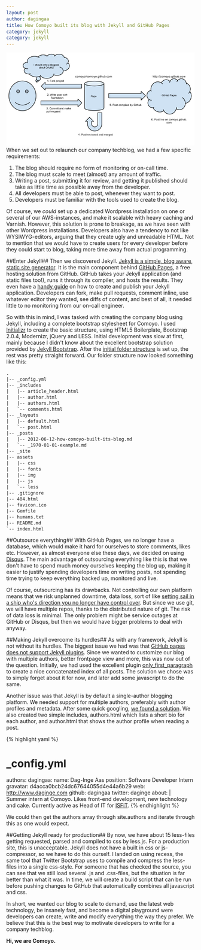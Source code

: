 ```yaml
---
layout: post
author: dagingaa
title: How Comoyo built its blog with Jekyll and GitHub Pages
category: jekyll
category: jekyll
---
```

![Comoyo Jekyll Blog Flow Chart](/assets/img/posts/comoyo_jekyll_blog.png)
When we set out to relaunch our company techblog, we had a few specific requirements:

1. The blog should require no form of monitoring or on-call time.
2. The blog must scale to meet (almost) any amount of traffic.
3. Writing a post, submitting it for review, and getting it published should take as little time as possible away from the developer.
4. All developers must be able to post, whenever they want to post.
5. Developers must be familiar with the tools used to create the blog.

Of course, we _could_ set up a dedicated Wordpress installation on one or several of our AWS-instances, and make it scalable with heavy caching and Varnish. However, this solution is prone to breakage, as we have seen with other Wordpress installations. Developers also have a tendency to not like WYSIWYG-editors, arguing that they create ugly and unreadable HTML. Not to mention that we would have to create users for every developer before they could start to blog, taking more time away from actual programming.

##Enter Jekyll##
Then we discovered Jekyll. [Jekyll is a simple, blog aware, static site generator](https://github.com/mojombo/jekyll). It is the main component behind [GitHub Pages](http://pages.github.com/), a free hosting solution from GitHub. GitHub takes your Jekyll application (and static files too!), runs it through its compiler, and hosts the results. They even have a [handy guide](https://help.github.com/articles/using-jekyll-with-pages) on how to create and publish your Jekyll application. Developers can fork, make pull requests, comment inline, use whatever editor they wanted, see diffs of content, and best of all, it needed little to no monitoring from our on-call engineer.

So with this in mind, I was tasked with creating the company blog using Jekyll, including a complete bootstrap stylesheet for Comoyo. I used [Initializr](http://www.initializr.com/) to create the basic structure, using HTML5 Boilerplate, Bootstrap 2.0.4, Modernizr, jQuery and LESS. Initial development was slow at first, mainly because I didn't know about the excellent bootstrap solution provided by [Jekyll Bootstrap](http://jekyllbootstrap.com/). After the [initial folder structure](https://github.com/mojombo/jekyll/wiki/usage) is set up, the rest was pretty straight forward. Our folder structure now looked something like this:

	.
	|-- _config.yml
	|-- _includes
	|   |-- article_header.html
	|   |-- author.html
	|   |-- authors.html
	|   `-- comments.html
	|-- _layouts
	|   |-- default.html
	|   `-- post.html
	|-- _posts
	|   |-- 2012-06-12-how-comoyo-built-its-blog.md
	|   `-- _1970-01-01-example.md
	|-- _site
	|-- assets
	|   |-- css
	|   |-- fonts
	|   |-- img
	|   |-- js
	|   `-- less
	|-- .gitignore
	|-- 404.html
	|-- favicon.ico
	|-- Gemfile
	|-- humans.txt
	|-- README.md
	`-- index.html

##Outsource everything##
With GitHub Pages, we no longer have a database, which would make it hard for ourselves to store comments, likes etc. However, as almost everyone else these days, we decided on using [Disqus](http://disqus.com/). The main advantage of outsourcing everything like this is that we don't have to spend much money ourselves keeping the blog up, making it easier to justify spending developers time on writing posts, not spending time trying to keep everything backed up, monitored and live. 

Of course, outsourcing has its drawbacks. Not controlling our own platform means that we risk unplanned downtime, data loss, sort of like [setting sail in a ship who's direction you no longer have control over](http://www.webdistortion.com/2012/06/11/dont-build-your-house-on-someone-elses-platform/). But since we use git, we will have multiple repos, thanks to the distributed nature of git. The risk of data loss is minimal. The only problem might be service outages at GitHub or Disqus, but then we would have bigger problems to deal with anyway.

##Making Jekyll overcome its hurdles##
As with any framework, Jekyll is not without its hurdles. The biggest issue we had was that [GitHub pages does not support Jekyll plugins](https://github.com/mojombo/jekyll/issues/325). Since we wanted to customize our blog with multiple authors, better frontpage view and more, this was now out of the question. Initially, we had used the excellent plugin [only_first_paragraph](https://github.com/sebcioz/jekyll-only_first_p) to create a nice concatenated index of all posts. The solution we chose was to simply forget about it for now, and later add some javascript to do the same. 

Another issue was that Jekyll is by default a single-author blogging platform. We needed support for multiple authors, preferably with author profiles and metadata. After some quick googling, [we found a solution](http://www.lostdecadegames.com/blog-author-attribution-using-jekyll/). We also created two simple includes, authors.html which lists a short bio for each author, and author.html that shows the author profile when reading a post.

{% highlight yaml %}
# _config.yml
authors:
  dagingaa:
    name: Dag-Inge Aas
    position: Software Developer Intern
    gravatar: d4acca0bcb24dc67644055d4e44a6b29
    web: http://www.daginge.com
    github: dagingaa
    twitter: daginge
    about: |    
      Summer intern at Comoyo. Likes front-end development, new technology
      and cake. Currently active as Head of IT for [ISFiT](http://www.isfit.org).
{% endhighlight %}

We could then get the authors array through site.authors and iterate through this as one would expect. 

##Getting Jekyll ready for production##
By now, we have about 15 less-files getting requested, parsed and compiled to css by less.js. For a production site, this is unacceptable. Jekyll does not have a built in css or js-compressor, so we have to do this ourself. I landed on using recess, the same tool that Twitter Bootstrap uses to compile and compress the less-files into a single css-style. For someone that has checked the source, you can see that we still load several .js and .css-files, but the situation is far better than what it was. In time, we will create a build script that can be run before pushing changes to GitHub that automatically combines all javascript and css.

In short, we wanted our blog to scale to demand, use the latest web technology, be insanely fast, and become a digital playground were developers can create, write and modify everything the way they prefer. We believe that this is the best way to motivate developers to write for a company techblog.

**Hi, we are Comoyo.**
